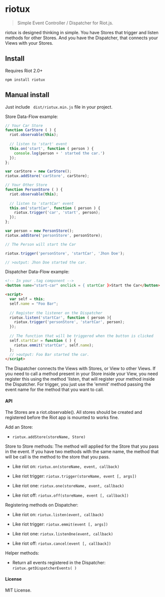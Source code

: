 # riotux

>Simple Event Controller / Dispatcher for Riot.js.

riotux is designed thinking in simple. You have Stores that trigger and listen methods for other Stores. And you have the Dispatcher, that connects your Views with your Stores.

## Install
Requires Riot 2.0+

``` npm install riotux ```

## Manual install
Just include ``` dist/riotux.min.js``` file in your project.


Store Data-Flow example:

```javascript
// Your Car Store
function CarStore ( ) {
  riot.observable(this);
  
  // listen to 'start' event
  this.on('start', function ( person ) {
    console.log(person + ' started the car.')
  });
};

var carStore = new CarStore();
riotux.addStore('carStore', carStore);
```

```javascript
// Your Other Store
function PersonStore ( ) {
  riot.observable(this);
 
  // listen to 'startCar' event
  this.on('startCar', function ( person ) {
    riotux.trigger('car', 'start', person);
  });
};

var person = new PersonStore();
riotux.addStore('personStore', personStore);
```

```javascript
// The Person will start the Car

riotux.trigger('personStore', 'startCar', 'Jhon Doe');

// >output: Jhon Doe started the car.
```

Dispatcher Data-Flow example:


```html
<!-- In your .tag component -->
<button name="start-car" onclick = { startCar }>Start the Car</button>

<script>
  var self = this;
  self.name = "Foo Bar";
  
  // Register the listener on the Dispatcher
  riotux.listen('startCar', function ( person ){
    riotux.trigger('personStore', 'startCar', person);
  });
  
  // The function that will be triggered when the button is clicked
  self.startCar = function ( ) {
    riotux.emmit('startCar', self.name);
  };
  // >output: Foo Bar started the car.
</script>

```

The Dispatcher connects the Views with Stores, or View to other Views. If you need to call a method present in your Store inside your View,
you need register this using the method 'listen, that will register your method inside the Dispatcher. For trigger, you just use the 'emmit' method passing the event name for the method that you want to call.

#### API
The Stores are a riot.observable(). All stores should be created and registered before the Riot app is mounted to works fine.

Add an Store:
 * ```riotux.addStore(storeName, Store)```
 
Store to Store methods: The method will applied for the Store that you pass in the event. If you have two methods with the same name, the method that will be call is the method to the store that you pass.
 
 * Like riot on: ```riotux.on(storeName, event, callback)```
 
 * Like riot trigger: ```riotux.trigger(storeName, event [, args])```
 
 * Like riot one: ```riotux.one(storeName, event, callback)```
 
 * Like riot off: ```riotux.off(storeName, event [, callback])```


Registering methods on Dispatcher:
 
 * Like riot on: ```riotux.listen(event, callback)```
 
 * Like riot trigger: ```riotux.emmit(event [, args])```
 
 * Like riot one: ```riotux.listenOne(event, callback)```
 
 * Like riot off: ```riotux.cancel(event [, callback])```

Helper methods:
 
 * Return all events registered in the Dispatcher: ```riotux.getDispatcherEvents( )```
 
#### License
MIT License.